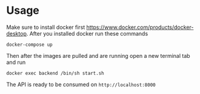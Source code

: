 # Usage

Make sure to install docker first https://www.docker.com/products/docker-desktop. After you installed docker run these commands

```
docker-compose up
```
Then after the images are pulled and are running open a new terminal tab and run
```
docker exec backend /bin/sh start.sh
```
The API is ready to be consumed on `http://localhost:8000`
    